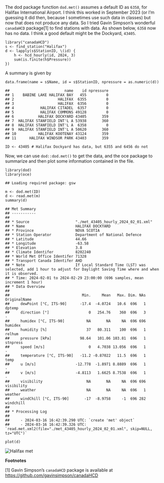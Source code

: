 The dod package function `dod.met()` assumes a default ID as `6358`, for
Halifax International Airport. I think this worked in September 2023 (or
I’m guessing it did then, because I sometimes use such data in classes)
but now that does not produce any data. So I tried Gavin Simpson’s
wonderful `canadaHCD` package[1] to find stations with data. As shown
below, `6358` now has no data. I think a good default might be the
Dockyard, `43405`.

    library("canadaHCD")
    s <- find_station("Halifax")
    d <- lapply(s$StationID, \(id) {
        h <- hcd_hourly(id, 2024, 3)
        sum(is.finite(h$Pressure))
    })

A summary is given by

    data.frame(name = s$Name, id = s$StationID, npressure = as.numeric(d))

    ##                         name    id npressure
    ## 1    BABINE LAKE HALIFAX BAY   455         0
    ## 2                    HALIFAX  6355         0
    ## 3                    HALIFAX  6356         0
    ## 4            HALIFAX CITADEL  6357         0
    ## 5            HALIFAX COMMONS 49128         0
    ## 6           HALIFAX DOCKYARD 43405       359
    ## 7  HALIFAX STANFIELD INT'L A 53938       360
    ## 8  HALIFAX STANFIELD INT'L A  6358         0
    ## 9  HALIFAX STANFIELD INT'L A 50620       360
    ## 10          HALIFAX KOOTENAY 43124       359
    ## 11      HALIFAX WINDSOR PARK 43403       359

    ID <- 43405 # Halifax Dockyard has data, but 6355 and 6456 do not

Now, we can use `dod::dod.met()` to get the data, and the oce package to
summarize and then plot some information contained in the file.

    library(dod)
    library(oce)

    ## Loading required package: gsw

    m <- dod.met(ID)
    d <- read.met(m)
    summary(d)

    ## Met Summary
    ## -----------
    ## 
    ## * Source                     "./met_43405_hourly_2024_02_01.xml"
    ## * Name                       HALIFAX DOCKYARD
    ## * Province                   NOVA SCOTIA
    ## * Station Operator           Department of National Defence
    ## * Latitude                   44.66
    ## * Longitude                  -63.58
    ## * Elevation                  3.8
    ## * Climate Identifer          8202240
    ## * World Met Office Identifer 71328
    ## * Transport Canada Identifer AHD
    ## * Note                       If Local Standard Time (LST) was selected, add 1 hour to adjust for Daylight Saving Time where and when it is observed.
    ## * Time: 2024-02-01 to 2024-02-29 23:00:00 (696 samples, mean increment 1 hour)
    ## * Data Overview
    ## 
    ##                                 Min.     Mean   Max. Dim. NAs OriginalName
    ##     dewPoint [°C, ITS-90]      -17.4  -4.0724   10.6  696   1       dptemp
    ##     direction [°]                  0   254.76    360  696   3            -
    ##     humidex [°C, ITS-90]          NA       NA     NA  696 696      humidex
    ##     humidity [%]                  37   80.311    100  696   1       relhum
    ##     pressure [kPa]             98.64   101.06 103.81  696   1     stnpress
    ##     speed [m/s]                    0   4.7038 13.056  696   1            -
    ##     temperature [°C, ITS-90]   -11.2 -0.87022   11.5  696   1         temp
    ##     u [m/s]                  -12.778  -1.8971 8.8889  696   1            -
    ##     v [m/s]                  -4.8113   1.6625 8.7538  696   1            -
    ##     visibility                    NA       NA     NA  696 696   visibility
    ##     weather                       NA       NA     NA  696   1      weather
    ##     windChill [°C, ITS-90]       -17  -8.9758     -1  696 282    windchill
    ## 
    ## * Processing Log
    ## 
    ##     - 2024-03-16 16:42:39.290 UTC: `create 'met' object`
    ##     - 2024-03-16 16:42:39.326 UTC: `read.met.xml2(file="./met_43405_hourly_2024_02_01.xml", skip=NULL, tz="UTC")`

    plot(d)

![Halifax met](/dek_blog/docs/assets/images/2024-03-16-halifax-met-id.png)

**Footnotes**

[1] Gavin Simpson’s `canadaHCD` package is available at
<https://github.com/gavinsimpson/canadaHCD>
